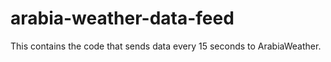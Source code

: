 # arabia-weather-data-feed
This contains the code that sends data every 15 seconds to ArabiaWeather.
